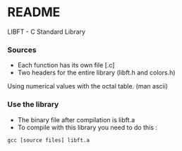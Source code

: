 # README #

LIBFT - C Standard Library

### Sources ###

* Each function has its own file [.c]
* Two headers for the entire library (libft.h and colors.h)

Using numerical values with the octal table. (man ascii)

### Use the library ###

* The binary file after compilation is libft.a
* To compile with this library you need to do this :
```shell
gcc [source files] libft.a
```
